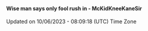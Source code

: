 #### Wise man says only fool rush in - McKidKneeKaneSir
Updated on 10/06/2023 - 08:09:18 (UTC) Time Zone
